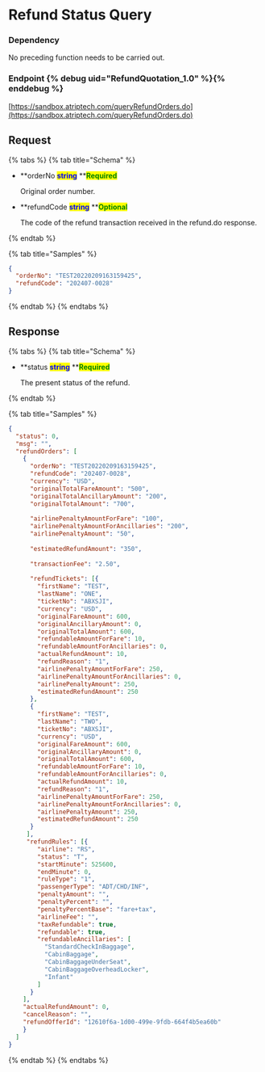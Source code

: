 # Refund Status Query

### Dependency

No preceding function needs to be carried out.

### Endpoint {% debug uid="RefundQuotation_1.0" %}{% enddebug %}

[https://sandbox.atriptech.com/queryRefundOrders.do](https://sandbox.atriptech.com/queryRefundOrders.do)

## Request

{% tabs %}
{% tab title="Schema" %}
*   **orderNo **<mark style="color:blue;">**string**</mark>**  **<mark style="color:green;">**Required**</mark>

    Original order number.
*   **refundCode **<mark style="color:blue;">**string**</mark>**  **<mark style="color:green;">**Optional**</mark>

    The code of the refund transaction received in the refund.do response.
    
{% endtab %}

{% tab title="Samples" %}
```json
{
  "orderNo": "TEST20220209163159425",
  "refundCode": "202407-0028"
}
```
{% endtab %}
{% endtabs %}

## Response

{% tabs %}
{% tab title="Schema" %}
*   **status **<mark style="color:blue;">**string**</mark>**  **<mark style="color:green;">**Required**</mark>

    The present status of the refund.
    
{% endtab %}

{% tab title="Samples" %}
```json
{
  "status": 0,
  "msg": "",
  "refundOrders": [
    {
      "orderNo": "TEST20220209163159425",
      "refundCode": "202407-0028",
      "currency": "USD",
      "originalTotalFareAmount": "500",
      "originalTotalAncillaryAmount": "200",
      "originalTotalAmount": "700",
      
      "airlinePenaltyAmountForFare": "100",
      "airlinePenaltyAmountForAncillaries": "200",
      "airlinePenaltyAmount": "50",
      
      "estimatedRefundAmount": "350",
      
      "transactionFee": "2.50",
      
      "refundTickets": [{
        "firstName": "TEST",
        "lastName": "ONE",
        "ticketNo": "ABXSJI",
        "currency": "USD",
        "originalFareAmount": 600,
        "originalAncillaryAmount": 0,
        "originalTotalAmount": 600,
        "refundableAmountForFare": 10,
        "refundableAmountForAncillaries": 0,
        "actualRefundAmount": 10,
        "refundReason": "1",
        "airlinePenaltyAmountForFare": 250,
        "airlinePenaltyAmountForAncillaries": 0,
        "airlinePenaltyAmount": 250,
        "estimatedRefundAmount": 250
      },
      {
        "firstName": "TEST",
        "lastName": "TWO",
        "ticketNo": "ABXSJI",
        "currency": "USD",
        "originalFareAmount": 600,
        "originalAncillaryAmount": 0,
        "originalTotalAmount": 600,
        "refundableAmountForFare": 10,
        "refundableAmountForAncillaries": 0,
        "actualRefundAmount": 10,
        "refundReason": "1",
        "airlinePenaltyAmountForFare": 250,
        "airlinePenaltyAmountForAncillaries": 0,
        "airlinePenaltyAmount": 250,
        "estimatedRefundAmount": 250
      }
     ],
     "refundRules": [{
        "airline": "RS",
        "status": "T",
        "startMinute": 525600,
        "endMinute": 0,
        "ruleType": "1", 
        "passengerType": "ADT/CHD/INF",
        "penaltyAmount": "", 
        "penaltyPercent": "", 
        "penaltyPercentBase": "fare+tax", 
        "airlineFee": "", 
        "taxRefundable": true, 
        "refundable": true,    
        "refundableAncillaries": [
          "StandardCheckInBaggage",
          "CabinBaggage",
          "CabinBaggageUnderSeat",
          "CabinBaggageOverheadLocker",
          "Infant"
        ]                                      
      }
    ],
    "actualRefundAmount": 0,
    "cancelReason": "",
    "refundOfferId": "12610f6a-1d00-499e-9fdb-664f4b5ea60b"
    }
  ]
}

```
{% endtab %}
{% endtabs %}
